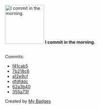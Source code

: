 <img src="https://github.com/my-badges/my-badges/blob/master/src/all-badges/time-of-commit/morning-commits.png?raw=true" alt="I commit in the morning." title="I commit in the morning." width="128">
<strong>I commit in the morning.</strong>
<br><br>

Commits:

- <a href="https://github.com/Neptunium931/Csystem/commit/f41cab565f1c743bc4cec6108851746cec4e462c">f41cab5</a>
- <a href="https://github.com/Neptunium931/Csystem/commit/7b218c6463caa21aaf23daaa806e6e85099f7d84">7b218c6</a>
- <a href="https://github.com/Neptunium931/Csystem/commit/a12e9cf335d2155a51ec7517a2f65b766bbf8434">a12e9cf</a>
- <a href="https://github.com/Neptunium931/Neptunium931/commit/dfdfddcd1c532251573b418a70ef3069a12f9aad">dfdfddc</a>
- <a href="https://github.com/Neptunium931/Neptunium931/commit/62a3b4040cc4c9cf044811b20538d8dee63efd1c">62a3b40</a>
- <a href="https://github.com/Neptunium931/Neptunium931/commit/355a73fd2328f556649b97e122cb2bf81e583f57">355a73f</a>


Created by <a href="https://github.com/my-badges/my-badges">My Badges</a>